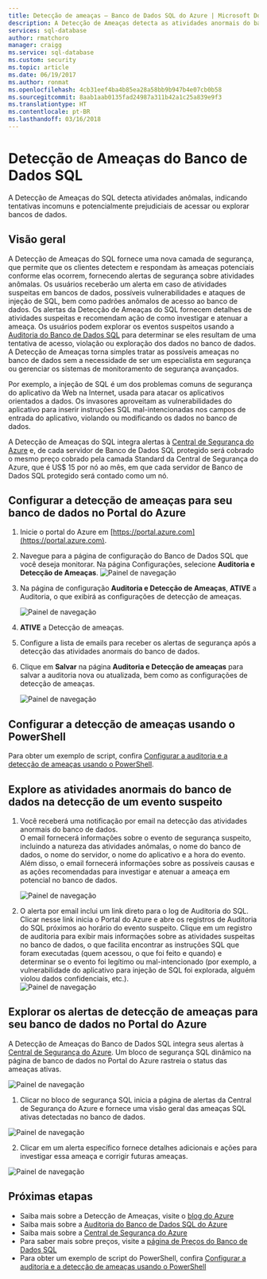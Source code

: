 ```yaml
---
title: Detecção de ameaças – Banco de Dados SQL do Azure | Microsoft Docs
description: A Detecção de Ameaças detecta as atividades anormais do banco de dados que indicam possíveis ameaças de segurança ao banco de dados.
services: sql-database
author: rmatchoro
manager: craigg
ms.service: sql-database
ms.custom: security
ms.topic: article
ms.date: 06/19/2017
ms.author: ronmat
ms.openlocfilehash: 4cb31eef4ba4b85ea28a58bb9b947b4e07cb0b58
ms.sourcegitcommit: 8aab1aab0135fad24987a311b42a1c25a839e9f3
ms.translationtype: HT
ms.contentlocale: pt-BR
ms.lasthandoff: 03/16/2018
---
```

# <a name="sql-database-threat-detection"></a>Detecção de Ameaças do Banco de Dados SQL

A Detecção de Ameaças do SQL detecta atividades anômalas, indicando tentativas incomuns e potencialmente prejudiciais de acessar ou explorar bancos de dados.

## <a name="overview"></a>Visão geral

A Detecção de Ameaças do SQL fornece uma nova camada de segurança, que permite que os clientes detectem e respondam às ameaças potenciais conforme elas ocorrem, fornecendo alertas de segurança sobre atividades anômalas.  Os usuários receberão um alerta em caso de atividades suspeitas em bancos de dados, possíveis vulnerabilidades e ataques de injeção de SQL, bem como padrões anômalos de acesso ao banco de dados. Os alertas da Detecção de Ameaças do SQL fornecem detalhes de atividades suspeitas e recomendam ação de como investigar e atenuar a ameaça. Os usuários podem explorar os eventos suspeitos usando a [Auditoria do Banco de Dados SQL](sql-database-auditing.md) para determinar se eles resultam de uma tentativa de acesso, violação ou exploração dos dados no banco de dados. A Detecção de Ameaças torna simples tratar as possíveis ameaças no banco de dados sem a necessidade de ser um especialista em segurança ou gerenciar os sistemas de monitoramento de segurança avançados.

Por exemplo, a injeção de SQL é um dos problemas comuns de segurança do aplicativo da Web na Internet, usada para atacar os aplicativos orientados a dados. Os invasores aproveitam as vulnerabilidades do aplicativo para inserir instruções SQL mal-intencionadas nos campos de entrada do aplicativo, violando ou modificando os dados no banco de dados.

A Detecção de Ameaças do SQL integra alertas à [Central de Segurança do Azure](https://azure.microsoft.com/services/security-center/) e, de cada servidor de Banco de Dados SQL protegido será cobrado o mesmo preço cobrado pela camada Standard da Central de Segurança do Azure, que é US$ 15 por nó ao mês, em que cada servidor de Banco de Dados SQL protegido será contado como um nó.  

## <a name="set-up-threat-detection-for-your-database-in-the-azure-portal"></a>Configurar a detecção de ameaças para seu banco de dados no Portal do Azure
1. Inicie o portal do Azure em [https://portal.azure.com](https://portal.azure.com).
2. Navegue para a página de configuração do Banco de Dados SQL que você deseja monitorar. Na página Configurações, selecione **Auditoria e Detecção de Ameaças**. 
    ![Painel de navegação][1]
3. Na página de configuração **Auditoria e Detecção de Ameaças**, **ATIVE** a Auditoria, o que exibirá as configurações de detecção de ameaças.
  
    ![Painel de navegação][2]
4. **ATIVE** a Detecção de ameaças.
5. Configure a lista de emails para receber os alertas de segurança após a detecção das atividades anormais do banco de dados.
6. Clique em **Salvar** na página **Auditoria e Detecção de ameaças** para salvar a auditoria nova ou atualizada, bem como as configurações de detecção de ameaças.
       
    ![Painel de navegação][3]

## <a name="set-up-threat-detection-using-powershell"></a>Configurar a detecção de ameaças usando o PowerShell

Para obter um exemplo de script, confira [Configurar a auditoria e a detecção de ameaças usando o PowerShell](scripts/sql-database-auditing-and-threat-detection-powershell.md).

## <a name="explore-anomalous-database-activities-upon-detection-of-a-suspicious-event"></a>Explore as atividades anormais do banco de dados na detecção de um evento suspeito
1. Você receberá uma notificação por email na detecção das atividades anormais do banco de dados. <br/>
   O email fornecerá informações sobre o evento de segurança suspeito, incluindo a natureza das atividades anômalas, o nome do banco de dados, o nome do servidor, o nome do aplicativo e a hora do evento. Além disso, o email fornecerá informações sobre as possíveis causas e as ações recomendadas para investigar e atenuar a ameaça em potencial no banco de dados.<br/>
     
    ![Painel de navegação][4]
2. O alerta por email inclui um link direto para o log de Auditoria do SQL. Clicar nesse link inicia o Portal do Azure e abre os registros de Auditoria do SQL próximos ao horário do evento suspeito. Clique em um registro de auditoria para exibir mais informações sobre as atividades suspeitas no banco de dados, o que facilita encontrar as instruções SQL que foram executadas (quem acessou, o que foi feito e quando) e determinar se o evento foi legítimo ou mal-intencionado (por exemplo, a vulnerabilidade do aplicativo para injeção de SQL foi explorada, alguém violou dados confidenciais, etc.).<br/>
   ![Painel de navegação][5]


## <a name="explore-threat-detection-alerts-for-your-database-in-the-azure-portal"></a>Explorar os alertas de detecção de ameaças para seu banco de dados no Portal do Azure

A Detecção de Ameaças do Banco de Dados SQL integra seus alertas à [Central de Segurança do Azure](https://azure.microsoft.com/services/security-center/). Um bloco de segurança SQL dinâmico na página de banco de dados no Portal do Azure rastreia o status das ameaças ativas. 

   ![Painel de navegação][6]
   
1. Clicar no bloco de segurança SQL inicia a página de alertas da Central de Segurança do Azure e fornece uma visão geral das ameaças SQL ativas detectadas no banco de dados. 

  ![Painel de navegação][7]

2. Clicar em um alerta específico fornece detalhes adicionais e ações para investigar essa ameaça e corrigir futuras ameaças.

  ![Painel de navegação][8]


## <a name="next-steps"></a>Próximas etapas

* Saiba mais sobre a Detecção de Ameaças, visite o [blog do Azure](https://azure.microsoft.com/blog/azure-sql-database-threat-detection-general-availability-in-spring-2017/) 
* Saiba mais sobre a [Auditoria do Banco de Dados SQL do Azure](sql-database-auditing.md)
* Saiba mais sobre a [Central de Segurança do Azure](https://docs.microsoft.com/azure/security-center/security-center-intro)
* Para saber mais sobre preços, visite a [página de Preços do Banco de Dados SQL](https://azure.microsoft.com/pricing/details/sql-database/)  
* Para obter um exemplo de script do PowerShell, confira [Configurar a auditoria e a detecção de ameaças usando o PowerShell](scripts/sql-database-auditing-and-threat-detection-powershell.md)



<!--Image references-->
[1]: ./media/sql-database-threat-detection/1_td_click_on_settings.png
[2]: ./media/sql-database-threat-detection/2_td_turn_on_auditing.png
[3]: ./media/sql-database-threat-detection/3_td_turn_on_threat_detection.png
[4]: ./media/sql-database-threat-detection/4_td_email.png
[5]: ./media/sql-database-threat-detection/5_td_audit_record_details.png
[6]: ./media/sql-database-threat-detection/6_td_security_tile_view_alerts.png
[7]: ./media/sql-database-threat-detection/7_td_SQL_security_alerts_list.png
[8]: ./media/sql-database-threat-detection/8_td_SQL_security_alert_details.png


